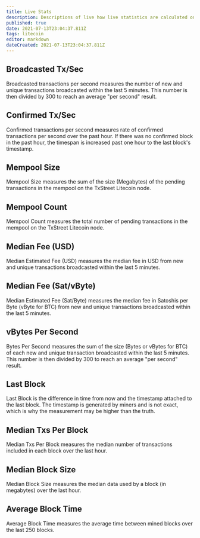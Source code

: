```yaml
---
title: Live Stats
description: Descriptions of live how live statistics are calculated on TxStreet.
published: true
date: 2021-07-13T23:04:37.811Z
tags: litecoin
editor: markdown
dateCreated: 2021-07-13T23:04:37.811Z
---
```


## Broadcasted Tx/Sec

Broadcasted transactions per second measures the number of new and unique transactions broadcasted within the last 5 minutes. This number is then divided by 300 to reach an average "per second" result.

## Confirmed Tx/Sec

Confirmed transactions per second measures rate of confirmed transactions per second over the past hour. If there was no confirmed block in the past hour, the timespan is increased past one hour to the last block's timestamp.

## Mempool Size

Mempool Size measures the sum of the size (Megabytes) of the pending transactions in the mempool on the TxStreet Litecoin node.

## Mempool Count

Mempool Count measures the total number of pending transactions in the mempool on the TxStreet Litecoin node.

## Median Fee (USD)

Median Estimated Fee (USD) measures the median fee in USD from new and unique transactions broadcasted within the last 5 minutes.

## Median Fee (Sat/vByte)

Median Estimated Fee (Sat/Byte) measures the median fee in Satoshis per Byte (vByte for BTC) from new and unique transactions broadcasted within the last 5 minutes.

## vBytes Per Second

Bytes Per Second measures the sum of the size (Bytes or vBytes for BTC) of each new and unique transaction broadcasted within the last 5 minutes. This number is then divided by 300 to reach an average "per second" result.

## Last Block

Last Block is the difference in time from now and the timestamp attached to the last block. The timestamp is generated by miners and is not exact, which is why the measurement may be higher than the truth.

## Median Txs Per Block

Median Txs Per Block measures the median number of transactions included in each block over the last hour.

## Median Block Size

Median Block Size measures the median data used by a block (in megabytes) over the last hour.

## Average Block Time

Average Block Time measures the average time between mined blocks over the last 250 blocks.